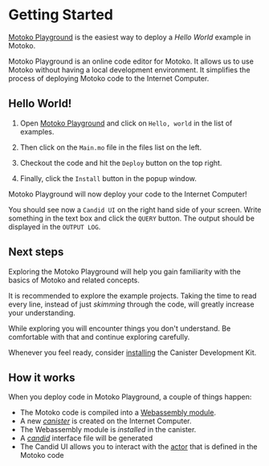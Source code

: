 # Getting Started

[Motoko Playground](https://m7sm4-2iaaa-aaaab-qabra-cai.raw.ic0.app/) is the easiest way to deploy a *Hello World* example in Motoko. 

Motoko Playground is an online code editor for Motoko. It allows us to use Motoko without having a local development environment. It simplifies the process of deploying Motoko code to the Internet Computer.

## Hello World!

1. Open [Motoko Playground](https://m7sm4-2iaaa-aaaab-qabra-cai.raw.ic0.app/) and click on `Hello, world` in the list of examples. 

1. Then click on the `Main.mo` file in the files list on the left.

1. Checkout the code and hit the `Deploy` button on the top right.

1. Finally, click the `Install` button in the popup window. 

Motoko Playground will now deploy your code to the Internet Computer! 

You should see now a `Candid UI` on the right hand side of your screen. Write something in the text box and click the `QUERY` button. The output should be displayed in the `OUTPUT LOG`.

## Next steps
Exploring the Motoko Playground will help you gain familiarity with the basics of Motoko and related concepts.

It is recommended to explore the example projects. Taking the time to read every line, instead of just *skimming* through the code, will greatly increase your understanding.

While exploring you will encounter things you don't understand. Be comfortable with that and continue exploring carefully. 

Whenever you feel ready, consider [installing](/project-deployment/installing-sdk.html) the Canister Development Kit.

## How it works
When you deploy code in Motoko Playground, a couple of things happen:
- The Motoko code is compiled into a [Webassembly module](internet-computer-programming-concepts.html).
- A new [*canister*](/internet-computer-programming-concepts/canisters.html) is created on the Internet Computer.
- The Webassembly module is *installed* in the canister.
- A [*candid*](/advanced-concepts/candid.html) interface file will be generated
- The Candid UI allows you to interact with the [actor](/internet-computer-programming-concepts/actors.html) that is defined in the Motoko code
